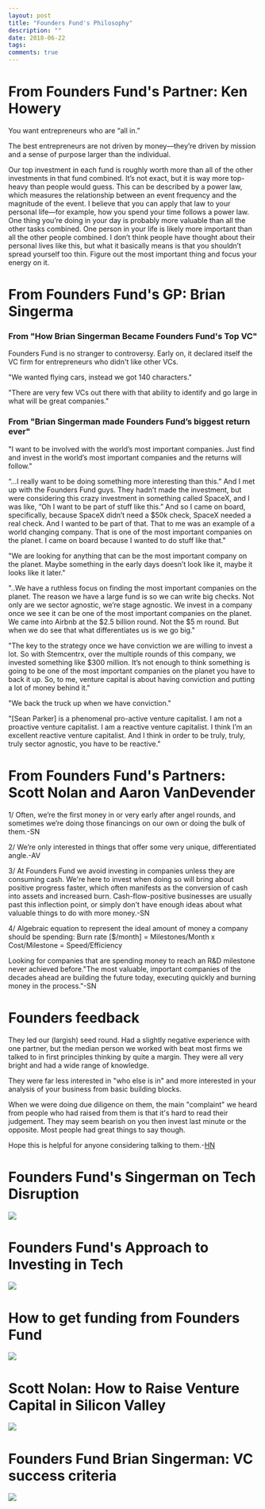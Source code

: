 ```yaml
---
layout: post
title: "Founders Fund's Philosophy"
description: ""
date: 2018-06-22
tags: 
comments: true
---
```

# From Founders Fund's Partner: Ken Howery


You want entrepreneurs who are “all in.”

The best entrepreneurs are not driven by money—they’re driven by mission and a sense of purpose larger than the individual.

Our top investment in each fund is roughly worth more than all of the other investments in that fund combined. It’s not exact, but it is way more top-heavy than people would guess. This can be described by a power law, which measures the relationship between an event frequency and the magnitude of the event. I believe that you can apply that law to your personal life—for example, how you spend your time follows a power law. One thing you’re doing in your day is probably more valuable than all the other tasks combined. One person in your life is likely more important than all the other people combined. I don’t think people have thought about their personal lives like this, but what it basically means is that you shouldn’t spread yourself too thin. Figure out the most important thing and focus your energy on it.


# From Founders Fund's GP: Brian Singerma

### From "How Brian Singerman Became Founders Fund's Top VC"

Founders Fund is no stranger to controversy. Early on, it declared itself the VC firm for entrepreneurs who didn't like other VCs.
 
"We wanted flying cars, instead we got 140 characters."
 
"There are very few VCs out there with that ability to identify and go large in what will be great companies."


### From "Brian Singerman made Founders Fund’s biggest return ever"

"I want to be involved with the world’s most important companies. Just find and invest in the world’s most important companies and the returns will follow."

“...I really want to be doing something more interesting than this.” And I met up with the Founders Fund guys. They hadn’t made the investment, but were considering this crazy investment in something called SpaceX, and I was like, “Oh I want to be part of stuff like this.” And so I came on board, specifically, because SpaceX didn’t need a $50k check, SpaceX needed a real check. And I wanted to be part of that. That to me was an example of a world changing company. That is one of the most important companies on the planet. I came on board because I wanted to do stuff like that."

"We are looking for anything that can be the most important company on the planet. Maybe something in the early days doesn’t look like it, maybe it looks like it later."
 
"..We have a ruthless focus on finding the most important companies on the planet. The reason we have a large fund is so we can write big checks. Not only are we sector agnostic, we’re stage agnostic. We invest in a company once we see it can be one of the most important companies on the planet. We came into Airbnb at the $2.5 billion round. Not the $5 m round. But when we do see that what differentiates us is we go big."
 
"The key to the strategy once we have conviction we are willing to invest a lot. So with Stemcentrx, over the multiple rounds of this company, we invested something like $300 million. It’s not enough to think something is going to be one of the most important companies on the planet you have to back it up. So, to me, venture capital is about having conviction and putting a lot of money behind it."
 
"We back the truck up when we have conviction."
 
"[Sean Parker] is a phenomenal pro-active venture capitalist. I am not a proactive venture capitalist. I am a reactive venture capitalist. I think I’m an excellent reactive venture capitalist. And I think in order to be truly, truly, truly sector agnostic, you have to be reactive."


# From Founders Fund's Partners: Scott Nolan and Aaron VanDevender

1/ Often, we’re the first money in or very early after angel rounds, and sometimes we’re doing those financings on our own or doing the bulk of them.-SN

2/ We’re only interested in things that offer some very unique, differentiated angle.-AV

3/ At Founders Fund we avoid investing in companies unless they are consuming cash. We're here to invest when doing so will bring about positive progress faster, which often manifests as the conversion of cash into assets and increased burn. Cash-flow-positive businesses are usually past this inflection point, or simply don't have enough ideas about what valuable things to do with more money.-SN

4/ Algebraic equation to represent the ideal amount of money a company should be spending: 
 Burn rate [$/month] = Milestones/Month x Cost/Milestone = Speed/Efficiency 
 
 Looking for companies that are spending money to reach an R&D milestone never achieved before."The most valuable, important companies of the decades ahead are building the future today, executing quickly and burning money in the process."-SN

# Founders feedback

They led our (largish) seed round. Had a slightly negative experience with one partner, but the median person we worked with beat most firms we talked to in first principles thinking by quite a margin. They were all very bright and had a wide range of knowledge.

They were far less interested in "who else is in" and more interested in your analysis of your business from basic building blocks.

When we were doing due diligence on them, the main "complaint" we heard from people who had raised from them is that it's hard to read their judgement. They may seem bearish on you then invest last minute or the opposite. Most people had great things to say though.

Hope this is helpful for anyone considering talking to them.-[HN](https://news.ycombinator.com/item?id=11374180)


# Founders Fund's Singerman on Tech Disruption
[![](http://img.youtube.com/vi/_6gTjBxOBQ0/0.jpg)](http://www.youtube.com/watch?v=_6gTjBxOBQ0 "Founders Fund's Singerman on Tech Disruption")

# Founders Fund's Approach to Investing in Tech
[![](http://img.youtube.com/vi/bKVdbJo7b-Q/0.jpg)](http://www.youtube.com/watch?v=bKVdbJo7b-Q "Founders Fund's Approach to Investing in Tech")

# How to get funding from Founders Fund
[![](http://img.youtube.com/vi/0pPW4siTbv8/0.jpg)](http://www.youtube.com/watch?v=0pPW4siTbv8 "How to get funding from Founders Fund")

# Scott Nolan: How to Raise Venture Capital in Silicon Valley
[![](http://img.youtube.com/vi/yQw_4ljR-7A/0.jpg)](http://www.youtube.com/watch?v=yQw_4ljR-7A "Scott Nolan: How to Raise Venture Capital in Silicon Valley")

# Founders Fund Brian Singerman: VC success criteria
[![](http://img.youtube.com/vi/p0L2GYmL-K8/0.jpg)](http://www.youtube.com/watch?v=p0L2GYmL-K8 "Founders Fund Brian Singerman: VC success criteria, importance of angel investing &startup qualities")

